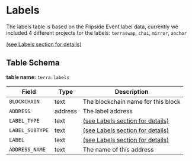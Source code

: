 # Labels

The labels table is based on the Flipside Event label data, currently we included 4 different projects for the labels: `terraswap`, `chai`, `mirror`, `anchor`

[(see Labels section for details)](../../../../labels/)

## Table Schema

**table name:** `terra.labels`

| Field           | Type    | Description                                             |
| --------------- | ------- | ------------------------------------------------------- |
| `BLOCKCHAIN`    | text    | The blockchain name for this block                      |
| `ADDRESS`       | address | The label address                                       |
| `LABEL_TYPE`    | text    | [(see Labels section for details)](../../../../labels/) |
| `LABEL_SUBTYPE` | text    | [(see Labels section for details)](../../../../labels/) |
| `LABEL`         | text    | [(see Labels section for details)](../../../../labels/) |
| `ADDRESS_NAME`  | text    | The name of this address                                |

